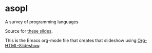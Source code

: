 # asopl
A survey of programming languages

Source for [these slides](http://oylenshpeegul.github.io/asopl/).

This is the Emacs org-mode file that creates that slideshow using [Org-HTML-Slideshow](https://github.com/relevance/org-html-slideshow).



